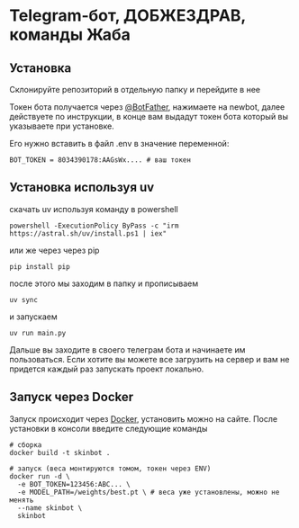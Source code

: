# Telegram‑бот, ДОБЖЕЗДРАВ, команды Жаба

## Установка
Склонируйте репозиторий в отдельную папку и перейдите в нее

Токен бота получается через [@BotFather](t.me/BotFather), нажимаете на newbot, далее действуете по инструкции, в конце вам выдадут токен бота который вы указываете при установке.

Его нужно вставить в файл .env в значение переменной:
```pwsh
BOT_TOKEN = 8034390178:AAGsWx.... # ваш токен
```

## Установка используя uv
скачать uv используя команду в powershell 
```pwsh
powershell -ExecutionPolicy ByPass -c "irm https://astral.sh/uv/install.ps1 | iex"
```
или же через через pip
```pwsh
pip install pip
```
после этого мы заходим в папку и прописываем
```pwsh
uv sync
```
и запускаем 
```pwsh
uv run main.py
```
Дальше вы заходите в своего телеграм бота и начинаете им пользоваться. Если хотите вы можете все загрузить на сервер и вам не придется каждый раз запускать проект локально.

## Запуск через Docker
Запуск происходит через [Docker](docker.com), установить можно на сайте.
После установки в консоли введите следующие команды
```shell
# сборка
docker build -t skinbot .

# запуск (веса монтируются томом, токен через ENV)
docker run -d \
  -e BOT_TOKEN=123456:ABC... \
  -e MODEL_PATH=/weights/best.pt \ # веса уже установлены, можно не менять 
  --name skinbot \
  skinbot

```